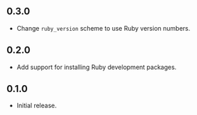 ## 0.3.0

- Change `ruby_version` scheme to use Ruby version numbers.

## 0.2.0

- Add support for installing Ruby development packages.

## 0.1.0

- Initial release.
